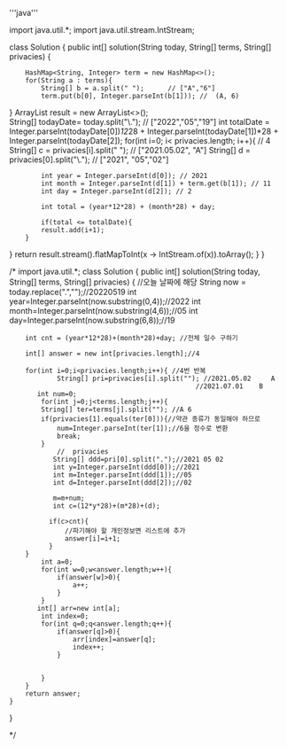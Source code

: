 '''java'''

import java.util.*;
import java.util.stream.IntStream;

  class Solution {
    public int[] solution(String today, String[] terms, String[] privacies) {
        
        HashMap<String, Integer> term = new HashMap<>(); 
        for(String a : terms){
            String[] b = a.split(" ");      // ["A","6"]
            term.put(b[0], Integer.parseInt(b[1])); //  (A, 6)

}
    ArrayList<Integer> result = new ArrayList<>();       
     String[] todayDate= today.split("\\."); // ["2022","05","19"]
     int totalDate  = Integer.parseInt(todayDate[0])*12*28 + Integer.parseInt(todayDate[1])*28 + Integer.parseInt(todayDate[2]); 
        for(int i=0; i< privacies.length; i++){ // 4
           String[] c = privacies[i].split(" "); // ["2021.05.02", "A"]
           String[] d = privacies[0].split("\\."); // ["2021", "05","02"]
          
            int year = Integer.parseInt(d[0]); // 2021
            int month = Integer.parseInt(d[1]) + term.get(b[1]); // 11
            int day = Integer.parseInt(d[2]); // 2
            
            int total = (year*12*28) + (month*28) + day;

            if(total <= totalDate){
            result.add(i+1);
        }
}
           return result.stream().flatMapToInt(x -> IntStream.of(x)).toArray();
     }
}



/*
import java.util.*;
class Solution {
    public int[] solution(String today, String[] terms, String[] privacies) {
        //오늘 날짜에 해당 
        String now = today.replace(".","");//20220519
        int year=Integer.parseInt(now.substring(0,4));//2022
        int month=Integer.parseInt(now.substring(4,6));//05
        int day=Integer.parseInt(now.substring(6,8));//19
        
        int cnt = (year*12*28)+(month*28)+day; //전체 일수 구하기
        
        int[] answer = new int[privacies.length];//4
        
        for(int i=0;i<privacies.length;i++){ //4번 반복
                String[] pri=privacies[i].split(""); //2021.05.02     A
                                                   //2021.07.01    B
           int num=0;
            for(int j=0;j<terms.length;j++){
            String[] ter=terms[j].split(""); //A 6
            if(privacies[1].equals(ter[0])){//약관 종류가 동일해야 하므로 
                num=Integer.parseInt(ter[1]);//6을 정수로 변환
                break;
            }
                //	privacies
               String[] ddd=pri[0].split(".");//2021 05 02
               int y=Integer.parseInt(ddd[0]);//2021
               int m=Integer.parseInt(ddd[1]);//05
               int d=Integer.parseInt(ddd[2]);//02
               
               m=m+num;
               int c=(12*y*28)+(m*28)+(d);
               
              if(c>cnt){
                  //파기해야 할 개인정보면 리스트에 추가
                  answer[i]=i+1;
              } 
        }      
            int a=0;
            for(int w=0;w<answer.length;w++){
                if(answer[w]>0){
                    a++;
                }
            }
           int[] arr=new int[a];
            int index=0;
            for(int q=0;q<answer.length;q++){
                if(answer[q]>0){
                    arr[index]=answer[q];
                    index++;
                }
                
                
            }
        }
        return answer;
    }
}


*/
